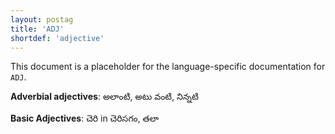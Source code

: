 ```yaml
---
layout: postag
title: 'ADJ'
shortdef: 'adjective'
---
```


This document is a placeholder for the language-specific documentation
for `ADJ`.


**Adverbial adjectives**: అలాంటి, అటు వంటి, నిన్నటి 

**Basic Adjectives**: చెరి in చెరిసగం, తలా 
